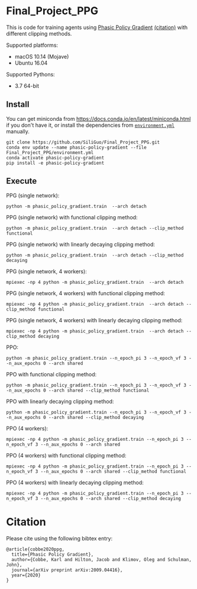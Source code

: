 # Final_Project_PPG

This is code for training agents using [Phasic Policy Gradient](https://arxiv.org/abs/2009.04416) [(citation)](#citation) with different clipping methods.

Supported platforms:

- macOS 10.14 (Mojave)
- Ubuntu 16.04

Supported Pythons:

- 3.7 64-bit

## Install

You can get miniconda from https://docs.conda.io/en/latest/miniconda.html if you don't have it, or install the dependencies from [`environment.yml`](environment.yml) manually.

```
git clone https://github.com/SiliGuo/Final_Project_PPG.git
conda env update --name phasic-policy-gradient --file Final_Project_PPG/environment.yml
conda activate phasic-policy-gradient
pip install -e phasic-policy-gradient
```

## Execute

PPG (single network):

```
python -m phasic_policy_gradient.train  --arch detach
```

PPG (single network) with functional clipping method:

```
python -m phasic_policy_gradient.train  --arch detach --clip_method functional
```

PPG (single network) with linearly decaying clipping method:

```
python -m phasic_policy_gradient.train  --arch detach --clip_method decaying
```

PPG (single network, 4 workers):

```
mpiexec -np 4 python -m phasic_policy_gradient.train  --arch detach
```

PPG (single network, 4 workers) with functional clipping method:

```
mpiexec -np 4 python -m phasic_policy_gradient.train  --arch detach --clip_method functional
```

PPG (single network, 4 workers) with linearly decaying clipping method:

```
mpiexec -np 4 python -m phasic_policy_gradient.train  --arch detach --clip_method decaying
```

PPO:

```
python -m phasic_policy_gradient.train --n_epoch_pi 3 --n_epoch_vf 3 --n_aux_epochs 0 --arch shared
```

PPO with functional clipping method:

```
python -m phasic_policy_gradient.train --n_epoch_pi 3 --n_epoch_vf 3 --n_aux_epochs 0 --arch shared --clip_method functional
```

PPO with linearly decaying clipping method:

```
python -m phasic_policy_gradient.train --n_epoch_pi 3 --n_epoch_vf 3 --n_aux_epochs 0 --arch shared --clip_method decaying
```

PPO (4 workers):

```
mpiexec -np 4 python -m phasic_policy_gradient.train --n_epoch_pi 3 --n_epoch_vf 3 --n_aux_epochs 0 --arch shared
```

PPO (4 workers) with functional clipping method:

```
mpiexec -np 4 python -m phasic_policy_gradient.train --n_epoch_pi 3 --n_epoch_vf 3 --n_aux_epochs 0 --arch shared --clip_method functional
```

PPO (4 workers) with linearly decaying clipping method:

```
mpiexec -np 4 python -m phasic_policy_gradient.train --n_epoch_pi 3 --n_epoch_vf 3 --n_aux_epochs 0 --arch shared --clip_method decaying
```

# Citation

Please cite using the following bibtex entry:

```
@article{cobbe2020ppg,
  title={Phasic Policy Gradient},
  author={Cobbe, Karl and Hilton, Jacob and Klimov, Oleg and Schulman, John},
  journal={arXiv preprint arXiv:2009.04416},
  year={2020}
}
```
